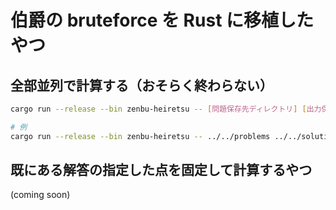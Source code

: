 # 伯爵の bruteforce を Rust に移植したやつ

## 全部並列で計算する（おそらく終わらない）
```sh
cargo run --release --bin zenbu-heiretsu -- [問題保存先ディレクトリ] [出力保存先ディレクトリ]

# 例
cargo run --release --bin zenbu-heiretsu -- ../../problems ../../solutions/kenkoooo-bruteforce
```

## 既にある解答の指定した点を固定して計算するやつ

(coming soon)